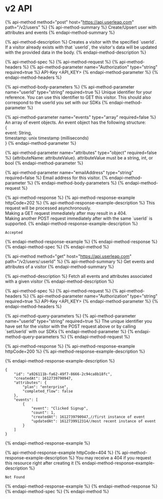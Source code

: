 # v2 API



{% api-method method="post" host="https://api.userleap.com" path="/v2/users" %}
{% api-method-summary %}
Create/Upsert user with attributes and events
{% endapi-method-summary %}

{% api-method-description %}
Creates a visitor with the specified \`userId\`. If a visitor already exists with that \`userId\`, the visitor's data will be updated with the provided data in the body.
{% endapi-method-description %}

{% api-method-spec %}
{% api-method-request %}
{% api-method-headers %}
{% api-method-parameter name="Authorization" type="string" required=true %}
API-Key &lt;API\_KEY&gt;
{% endapi-method-parameter %}
{% endapi-method-headers %}

{% api-method-body-parameters %}
{% api-method-parameter name="userId" type="string" required=true %}
Unique identifier for your reference. You can use this identifier to GET this visitor. This should also correspond to the userId you set with our SDKs
{% endapi-method-parameter %}

{% api-method-parameter name="events" type="array" required=false %}
An array of event objects. An event object has the following structure:  
{  
    event: String,  
    timestamp: unix timestamp \(milliseconds\)  
}
{% endapi-method-parameter %}

{% api-method-parameter name="attributes" type="object" required=false %}
{attributeName: attributeValue}. attributeValue must be a string, int, or bool
{% endapi-method-parameter %}

{% api-method-parameter name="emailAddress" type="string" required=false %}
Email address for this visitor. 
{% endapi-method-parameter %}
{% endapi-method-body-parameters %}
{% endapi-method-request %}

{% api-method-response %}
{% api-method-response-example httpCode=202 %}
{% api-method-response-example-description %}
This request will be processed asynchronously.  
Making a GET request immediately after may result in a 404.  
Making another POST request immediately after with the same \`userId\` is supported.
{% endapi-method-response-example-description %}

```
Accepted
```
{% endapi-method-response-example %}
{% endapi-method-response %}
{% endapi-method-spec %}
{% endapi-method %}

{% api-method method="get" host="https://api.userleap.com" path="/v2/users/:userId" %}
{% api-method-summary %}
Get events and attributes of a visitor
{% endapi-method-summary %}

{% api-method-description %}
Fetch all events and attributes associated with a given visitor
{% endapi-method-description %}

{% api-method-spec %}
{% api-method-request %}
{% api-method-headers %}
{% api-method-parameter name="Authorization" type="string" required=true %}
API-Key &lt;API\_KEY&gt;
{% endapi-method-parameter %}
{% endapi-method-headers %}

{% api-method-query-parameters %}
{% api-method-parameter name="userId" type="string" required=true %}
The unique identifier you have set for the visitor with the POST request above or by calling \`setUserId\` with our SDKs
{% endapi-method-parameter %}
{% endapi-method-query-parameters %}
{% endapi-method-request %}

{% api-method-response %}
{% api-method-response-example httpCode=200 %}
{% api-method-response-example-description %}

{% endapi-method-response-example-description %}

```
{
    "id": "a926111b-fa62-49f7-8666-2c94ca8b18fc",
    "createdAt": 1612739790947,
    "attributes": {
        "plan": "enterprise",
        "completed_flow": false
    },
    "events": [
        {
            "event": "Clicked Signup",
            "count": 1,
            "createdAt": 1612739790947,//first instance of event
            "updatedAt": 1612739912314//most recent instance of event
        }
    ]
}
```
{% endapi-method-response-example %}

{% api-method-response-example httpCode=404 %}
{% api-method-response-example-description %}
You may receive a 404 if you request this resource right after creating it
{% endapi-method-response-example-description %}

```
Not Found
```
{% endapi-method-response-example %}
{% endapi-method-response %}
{% endapi-method-spec %}
{% endapi-method %}

